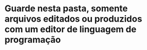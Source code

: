 # Guarde nesta pasta, somente arquivos editados ou produzidos com um editor de linguagem de programação